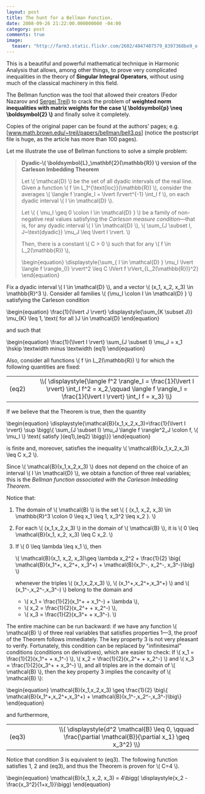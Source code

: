 ```yaml
---
layout: post
title: The hunt for a Bellman Function.
date: 2008-09-26 21:22:00.000000000 -04:00
category: post
comments: true
image:
  teaser: "http://farm3.static.flickr.com/2602/4047407579_8397368be9_o.jpg"
---
```


This is a beautiful and powerful mathematical technique in Harmonic Analysis that allows, among other things, to prove very complicated inequalities in the theory of **Singular Integral Operators**, without using much of the classical machinery in this field.

The Bellman function was the tool that allowed their creators (Fedor Nazarov and <a href="http://www.math.brown.edu/~treil">Sergei Treil</a>) to crack the problem of **weighted norm inequalities with matrix weights for the case <span>\\( \boldsymbol{p} \neq \boldsymbol{2} \\)</span>** and finally solve it completely.

Copies of the original paper can be found at the authors' pages; e.g. [<a href="http://www.math.brown.edu/~treil/papers/bellman/bell3.ps">www.math.brown.edu/~treil/papers/bellman/bell3.ps</a>] (notice the postscript file is huge, as the article has more than 100 pages).

Let me illustrate the use of Bellman functions to solve a simple problem:


> **Dyadic-<span>\\( \boldsymbol{L}_\mathbf{2}(\mathbb{R}) \\)</span> version of the Carleson Imbedding Theorem**
>
> Let <span>\\( \mathcal{D} \\)</span> be the set of all dyadic intervals of the real line.  Given a function <span>\\( f \in L_1^{\text{loc}}(\mathbb{R}) \\)</span>, consider the averages <span>\\( \langle f \rangle_I = \lvert I\rvert^{-1} \int_I f \\)</span>,  on each dyadic interval <span>\\( I \in \mathcal{D} \\)</span>.
>
>Let <span>\\( \{ \mu_I \geq 0 \colon I \in \mathcal{D} \} \\)</span> be a family of non-negative real values satisfying the *Carleson measure condition*—that is, for any dyadic interval <span>\\( I \in \mathcal{D} \\)</span>, <span>\\( \sum_{J \subset I, J~\text{dyadic}} \mu_J \leq \lvert I \rvert. \\)</span>
>
>Then, there is a constant <span>\\( C > 0 \\)</span> such that for any <span>\\( f \in L_2(\mathbb{R}) \\)</span>,
>
><div>
>  \begin{equation}
> \displaystyle{\sum_{ I \in \mathcal{D} } \mu_I \lvert \langle f \rangle_{I} \rvert^2 \leq C \lVert f \rVert_{L_2(\mathbb{R})}^2}
> \end{equation}
> </div>
>

Fix a dyadic interval <span>\\( I \in \mathcal{D} \\)</span>, and a vector <span>\\( (x_1, x_2, x_3) \in \mathbb{R}^3 \\)</span>.  Consider all families <span>\\( \{\mu_I \colon I \in \mathcal{D} \} \\)</span> satisfying the Carleson condition

<div>
\begin{equation}
 \frac{1}{\lvert J \rvert} \displaystyle{\sum_{K \subset J}} \mu_{K} \leq 1, \text{ for all }J \in \mathcal{D}
 \end{equation}
</div>

and such that

<div>
\begin{equation}
\frac{1}{\lvert I \rvert} \sum_{J \subset I} \mu_J = x_1 \hskip \textwidth minus \textwidth (eq1)
\end{equation}
</div>

Also, consider all functions <span>\\( f \in L_2(\mathbb{R}) \\)</span> for which the following quantities are fixed:

<table style="border-width:0;" width="100%">
<tbody>
<tr>
<td style="border-width:0;" width="15%">(eq2)</td>
<td style="text-align:center;border-width:0;"><span>\\( \displaystyle{\langle f^2 \rangle_I = \frac{1}{\lvert I \rvert} \int_I f^2 = x_2,\qquad \langle f \rangle_I = \frac{1}{\lvert I \rvert} \int_I f = x_3} \\)</span></td>
</tr>
</tbody>
</table>

If we believe that the Theorem is true, then the quantity

<div>
  \begin{equation}
 \displaystyle{\mathcal{B}(x_1,x_2,x_3)=\frac{1}{\lvert I \rvert} \sup \bigg\{ \sum_{J \subset I} \mu_J \langle f \rangle^2_J \colon f, \{ \mu_I \} \text{ satisfy }(eq1),(eq2) \bigg\}} 
 \end{equation}
</div>

is finite and, moreover, satisfies the inequality <span>\\( \mathcal{B}(x_1,x_2,x_3) \leq C x_2 \\)</span>.

Since <span>\\( \mathcal{B}(x_1,x_2,x_3) \\)</span> does not depend on the choice of an interval <span>\\( I \in \mathcal{D} \\)</span>, we obtain a function of three real variables; this is the *Bellman function associated with the Carleson Imbedding Theorem*.

Notice that:

1. The domain of <span>\\( \mathcal{B} \\)</span> is the set <span>\\( \{ (x_1, x_2, x_3) \in \mathbb{R}^3 \colon 0 \leq x_1 \leq 1, x_3^2 \leq x_2 \}. \\)</span>
2. For each <span>\\( (x_1,x_2,x_3) \\)</span> in the domain of <span>\\( \mathcal{B} \\)</span>, it is <span>\\( 0 \leq \mathcal{B}(x_1, x_2, x_3) \leq C x_2. \\)</span>
3.  If <span>\\( 0 \leq \lambda \leq x_1 \\)</span>, then

    <span>\\( \mathcal{B}(x_1, x_2, x_3)\geq \lambda x_2^2 + \frac{1}{2} \big\{ \mathcal{B}(x_1^+, x_2^+, x_3^+) + \mathcal{B}(x_1^-, x_2^-, x_3^-)\big\} \\)</span>

    whenever the triples <span>\\( (x_1,x_2,x_3) \\)</span>, <span>\\( (x_1^+,x_2^+,x_3^+) \\)</span> and <span>\\( (x_1^-,x_2^-,x_3^-) \\)</span> belong to the domain and

    * <span>\\( x_1 = \frac{1}{2}(x_1^+ + x_1^-) + \lambda \\)</span>,
    * <span>\\( x_2 = \frac{1}{2}(x_2^+ + x_2^-) \\)</span>,
    * <span>\\( x_3 = \frac{1}{2}(x_3^+ + x_3^-). \\)</span>

The entire machine can be run backward: if we have any function <span>\\( \mathcal{B} \\)</span> of three real variables that satisfies properties 1—3, the proof of the Theorem follows immediately. The key property 3 is not very pleasant to verify.  Fortunately, this condition can be replaced by "infinitesimal" conditions (conditions on derivatives), which are easier to check:  If <span>\\( x_1 = \frac{1}{2}(x_1^+ + x_1^-) \\)</span>, <span>\\( x_2 = \frac{1}{2}(x_2^+ + x_2^-) \\)</span> and <span>\\( x_3 = \frac{1}{2}(x_3^+ + x_3^-) \\)</span>, and all triples are in the domain of <span>\\( \mathcal{B} \\)</span>, then the key property 3 implies the concavity of <span>\\( \mathcal{B} \\)</span>:

<div>
  \begin{equation}
 \mathcal{B}(x_1,x_2,x_3) \geq \frac{1}{2} \big\{ \mathcal{B}(x_1^+,x_2^+,x_3^+) + \mathcal{B}(x_1^-,x_2^-,x_3^-)\big\}
 \end{equation}
</div>

and furthermore,

<table style="border-width:0;" width="100%">
<tbody>
<tr>
<td style="border-width:0;" width="25%">(eq3)</td>
<td style="text-align:center;border-width:0;"><span>\\( \displaystyle{d^2 \mathcal{B} \leq 0, \qquad \frac{\partial \mathcal{B}}{\partial x_1} \geq x_3^2} \\)</span></td>
</tr>
</tbody>
</table>

Notice that condition 3 is equivalent to (eq3). The following function satisfies 1, 2 and (eq3), and thus the Theorem is proven for  <span>\\( C=4 \\)</span>.

<div>
  \begin{equation}
 \mathcal{B}(x_1, x_2, x_3) = 4\bigg( \displaystyle{x_2 - \frac{x_3^2}{1+x_1}}\bigg)
\end{equation}
</div>
